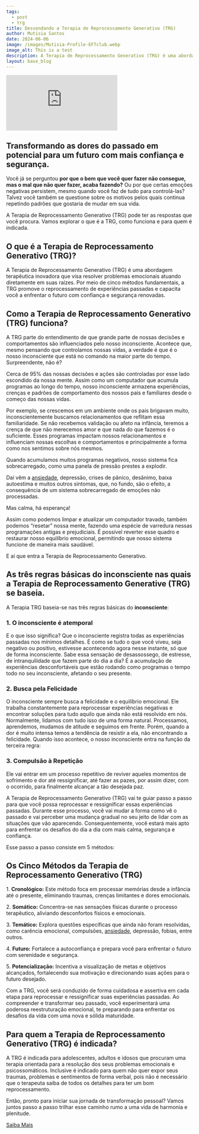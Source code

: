 ```yaml
---
tags:
  - post
  - trg
title: Desvendando a Terapia de Reprocessamento Generativo (TRG)
author: Mutisia Santos
date: 2024-06-06
image: /images/Mutisia-Profile-EFTclub.webp
image_alt: This is a test
description: A Terapia de Reprocessamento Generativo (TRG) é uma abordagem terapêutica para resolver problemas emocionais atuando diretamente na raíz.
layout: base_blog
---
```


<div class="video">
<iframe src="https://www.youtube.com/embed/PY4cPPaBAuI?si=O8j0XY1v5el2KCdL" title="Você conhece a terapia TRG?" frameborder="0" allow="accelerometer; autoplay; clipboard-write; encrypted-media; gyroscope; picture-in-picture; web-share" referrerpolicy="strict-origin?-when-cross-origin" allowfullscreen loading="lazy"></iframe></div>

## Transformando as dores do passado em **potencial** para um futuro com mais **confiança** e **segurança**.

Você já se perguntou **por que o bem que você quer fazer não consegue, mas o mal que não quer fazer, acaba fazendo?** Ou por que certas emoções negativas persistem, mesmo quando você faz de tudo para controlá-las? Talvez você também se questione sobre os motivos pelos quais continua repetindo padrões que gostaria de mudar em sua vida.

A Terapia de Reprocessamento Generativo (TRG) pode ter as respostas que você procura. Vamos explorar o que é a TRG, como funciona e para quem é indicada.

## O que é a Terapia de Reprocessamento Generativo (TRG)?

A Terapia de Reprocessamento Generativo (TRG) é uma abordagem terapêutica inovadora que visa resolver problemas emocionais atuando diretamente em suas raízes. Por meio de cinco métodos fundamentais, a TRG promove o reprocessamento de experiências passadas e capacita você a enfrentar o futuro com confiança e segurança renovadas.

## Como a Terapia de Reprocessamento Generativo (TRG) funciona?

A TRG parte do entendimento de que grande parte de nossas decisões e comportamentos são influenciados pelo nosso inconsciente. Acontece que, mesmo pensando que controlamos nossas vidas, a verdade é que é o nosso inconsciente que está no comando na maior parte do tempo. Surpreendente, não é?

Cerca de 95% das nossas decisões e ações são controladas por esse lado escondido da nossa mente. Assim como um computador que acumula programas ao longo do tempo, nosso inconsciente armazena experiências, crenças e padrões de comportamento dos nossos pais e familiares desde o começo das nossas vidas.

Por exemplo, se crescemos em um ambiente onde os pais brigavam muito, inconscientemente buscamos relacionamentos que reflitam essa familiaridade. Se não recebemos validação ou afeto na infância, teremos a crença de que não merecemos amor e que nada do que fazemos é o suficiente. Esses programas impactam nossos relacionamentos e influenciam nossas escolhas e comportamentos e principalmente a forma como nos sentimos sobre nós mesmos.

Quando acumulamos muitos programas negativos, nosso sistema fica sobrecarregado, como uma panela de pressão prestes a explodir.

Daí vêm a <a href="/blog/tecnica_eft_para_ansiedade_passo_a_passo" target="_blank">ansiedade</a>, depressão, crises de pânico, desânimo, baixa autoestima e muitos outros sintomas, que, no fundo, são o efeito, a consequência de um sistema sobrecarregado de emoções não processadas.

Mas calma, há esperança!

Assim como podemos limpar e atualizar um computador travado, também podemos “resetar” nossa mente, fazendo uma espécie de varredura nessas programações antigas e prejudiciais. É possível reverter esse quadro e restaurar nosso equilíbrio emocional, permitindo que nosso sistema funcione de maneira mais saudável.

E aí que entra a Terapia de Reprocessamento Generativo.

## As três regras básicas do inconsciente nas quais a Terapia de Reprocessamento Generative (TRG) se baseia.

A Terapia TRG baseia-se nas três regras básicas do **inconsciente**:

### <span class="highlight">1.</span> O inconsciente é atemporal

E o que isso significa? Que o inconsciente registra todas as experiências passadas nos mínimos detalhes. É como se tudo o que você viveu, seja negativo ou positivo, estivesse acontecendo agora nesse instante, só que de forma inconsciente. Sabe essa sensação de desassossego, de estresse, de intranquilidade que fazem parte do dia a dia? É a acumulação de experiências desconfortáveis que estão rodando como programas o tempo todo no seu inconsciente, afetando o seu presente.

### <span class="highlight">2.</span> Busca pela Felicidade

O inconsciente sempre busca a felicidade e o equilíbrio emocional. Ele trabalha constantemente para reprocessar experiências negativas e encontrar soluções para tudo aquilo que ainda não está resolvido em nós. Normalmente, lidamos com tudo isso de uma forma natural. Processamos, aprendemos, mudamos de atitude e seguimos em frente. Porém, quando a dor é muito intensa temos a tendência de resistir a ela, não encontrando a felicidade. Quando isso acontece, o nosso inconsciente entra na função da terceira regra:

### <span class="highlight">3.</span> Compulsão à Repetição

Ele vai entrar em um processo repetitivo de reviver aqueles momentos de sofrimento e dor até ressignificar, até fazer as pazes, por assim dizer, com o ocorrido, para finalmente alcançar a tão desejada paz.

A Terapia de Reprocessamento Generativo (TRG) vai te guiar passo a passo para que você possa reprocessar e ressignificar essas experiências passadas. Durante esse processo, você vai mudar a forma como vê o passado e vai perceber uma mudança gradual no seu jeito de lidar com as situações que vão aparecendo. Consequentemente, você estará mais apto para enfrentar os desafios do dia a dia com mais calma, segurança e confiança.

Esse passo a passo consiste em 5 métodos:

## Os Cinco Métodos da Terapia de Reprocessamento Generativo (TRG)

<span class="highlight">1.</span> **Cronológico:** Este método foca em processar memórias desde a infância até o presente, eliminando traumas, crenças limitantes e dores emocionais.

<span class="highlight">2.</span> **Somático:** Concentra-se nas sensações físicas durante o processo terapêutico, aliviando desconfortos físicos e emocionais.

<span class="highlight">3.</span> **Temático:** Explora questões específicas que ainda não foram resolvidas, como carência emocional, compulsões, <a href="/blog/tecnica_eft_para_ansiedade_passo_a_passo" target="_blank">ansiedade</a>, depressão, fobias, entre outros.

<span class="highlight">4.</span> **Futuro:** Fortalece a autoconfiança e prepara você para enfrentar o futuro com serenidade e segurança.

<span class="highlight">5.</span> **Potencialização:** Incentiva a visualização de metas e objetivos alcançados, fortalecendo sua motivação e direcionando suas ações para o futuro desejado.

Com a TRG, você será conduzido de forma cuidadosa e assertiva em cada etapa para reprocessar e ressignificar suas experiências passadas. Ao compreender e transformar seu passado, você experimentará uma poderosa reestruturação emocional, te preparando para enfrentar os desafios da vida com uma nova e sólida maturidade.

## Para quem a Terapia de Reprocessamento Generativo (TRG) é indicada?

A TRG é indicada para adolescentes, adultos e idosos que procuram uma terapia orientada para a resolução dos seus problemas emocionais e psicossomáticos. Inclusive é indicado para quem não quer expor seus traumas, problemas e sentimentos de forma verbal, pois não é necessário que o terapeuta saiba de todos os detalhes para ter um bom reprocessamento.

Então, pronto para iniciar sua jornada de transformação pessoal? Vamos juntos passo a passo trilhar esse caminho rumo a uma vida de harmonia e plenitude.

<a href="/index" id="blog-call" class="btn">Saiba Mais</a>
